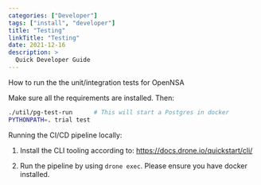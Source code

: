 ```yaml
---
categories: ["Developer"]
tags: ["install", "developer"]
title: "Testing"
linkTitle: "Testing"
date: 2021-12-16
description: >
  Quick Developer Guide
---
```


How to run the the unit/integration tests for OpenNSA

Make sure all the requirements are installed. Then:

```sh 
./util/pg-test-run      # This will start a Postgres in docker
PYTHONPATH=. trial test
```

Running the CI/CD pipeline locally:

1. Install the CLI tooling according to: https://docs.drone.io/quickstart/cli/

2. Run the pipeline by using `drone exec`.  Please ensure you have docker installed.
